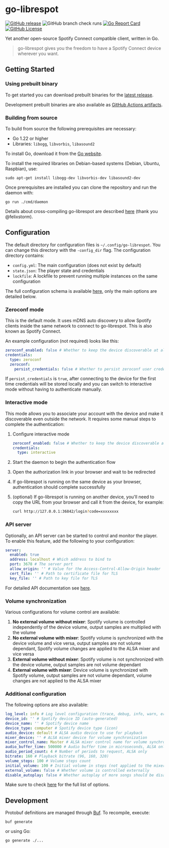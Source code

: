 # go-librespot

[![GitHub release](https://img.shields.io/github/release/devgianlu/go-librespot.svg)](https://github.com/devgianlu/go-librespot/releases/latest)
![GitHub branch check runs](https://img.shields.io/github/check-runs/devgianlu/go-librespot/master)
[![Go Report Card](https://goreportcard.com/badge/github.com/devgianlu/go-librespot)](https://goreportcard.com/report/github.com/devgianlu/go-librespot)
[![GitHub License](https://img.shields.io/github/license/devgianlu/go-librespot)](https://github.com/devgianlu/go-librespot/blob/master/LICENSE)

Yet another open-source Spotify Connect compatible client, written in Go.

> go-librespot gives you the freedom to have a Spotify Connect device wherever you want.

## Getting Started

### Using prebuilt binary

To get started you can download prebuilt binaries for
the [latest release](https://github.com/devgianlu/go-librespot/releases/latest).

Development prebuilt binaries are also available
as [GitHub Actions artifacts](https://github.com/devgianlu/go-librespot/blob/249b8fee709e2d08fe9c39a16ad0fc4b737cb967/.github/workflows/release.yml#L62).

### Building from source

To build from source the following prerequisites are necessary:

- Go 1.22 or higher
- Libraries: `libogg`, `libvorbis`, `libasound2`

To install Go, download it from the [Go website](https://go.dev/dl/).

To install the required libraries on Debian-based systems (Debian, Ubuntu, Raspbian), use:

```shell
sudo apt-get install libogg-dev libvorbis-dev libasound2-dev
```

Once prerequisites are installed you can clone the repository and run the daemon with:

```shell
go run ./cmd/daemon
```

Details about cross-compiling go-librespot are described [here](/CROSS_COMPILE.md) (thank you @felixstorm).

## Configuration

The default directory for configuration files is `~/.config/go-librespot`. You can change this directory with the
`-config_dir` flag. The configuration directory contains:

- `config.yml`: The main configuration (does not exist by default)
- `state.json`: The player state and credentials
- `lockfile`: A lockfile to prevent running multiple instances on the same configuration

The full configuration schema is available [here](/config_schema.json), only the main options are detailed below.

### Zeroconf mode

This is the default mode. It uses mDNS auto discovery to allow Spotify clients inside the same network to connect to
go-librespot. This is also known as Spotify Connect.

An example configuration (not required) looks like this:

```yaml
zeroconf_enabled: false # Whether to keep the device discoverable at all times, even if authenticated via other means
credentials:
  type: zeroconf
  zeroconf:
    persist_credentials: false # Whether to persist zeroconf user credentials even after disconnecting
```

If `persist_credentials` is `true`, after connecting to the device for the first time credentials will be stored locally
and you can switch to interactive mode without having to authenticate manually.

### Interactive mode

This mode allows you to associate your account with the device and make it discoverable even outside the network. It
requires some manual steps to complete the authentication:

1. Configure interactive mode

    ```yaml
    zeroconf_enabled: false # Whether to keep the device discoverable at all times
    credentials:
      type: interactive
    ```

2. Start the daemon to begin the authentication flow
3. Open the authorization link in your browser and wait to be redirected
4. If go-librespot is running on the same device as your browser, authentication should complete successfully
5. (optional) If go-librespot is running on another device, you'll need to copy the URL from your browser and call it
   from the device, for example:

   ```bash
   curl http://127.0.0.1:36842/login?code=xxxxxxxx
   ```

### API server

Optionally, an API server can be started to control and monitor the player. To enable this feature, add the following to
your configuration:

```yaml
server:
  enabled: true
  address: localhost # Which address to bind to
  port: 3678 # The server port
  allow_origin: '' # Value for the Access-Control-Allow-Origin header
  cert_file: '' # Path to certificate file for TLS
  key_file: '' # Path to key file for TLS
```

For detailed API documentation see [here](/API.md).

### Volume synchronization

Various configurations for volume control are available:

1. **No external volume without mixer**: Spotify volume is controlled independently of the device volume, output samples
   are multiplied with the volume
2. **No external volume with mixer**: Spotify volume is synchronized with the device volume and vice versa, output
   samples
   are not volume dependant, Spotify volume changes are applied to the ALSA mixer and vice versa
3. **External volume without mixer**: Spotify volume is not synchronized with the device volume, output samples are not
   volume dependant
4. **External volume with mixer**: Device volume is synchronized with Spotify volume, output samples are not volume
   dependant, volume changes are not applied to the ALSA mixer

### Additional configuration

The following options are also available:

```yaml
log_level: info # Log level configuration (trace, debug, info, warn, error)
device_id: '' # Spotify device ID (auto-generated)
device_name: '' # Spotify device name
device_type: computer # Spotify device type (icon)
audio_device: default # ALSA audio device to use for playback
mixer_device: '' # ALSA mixer device for volume synchronization 
mixer_control_name: Master # ALSA mixer control name for volume synchronization
audio_buffer_time: 500000 # Audio buffer time in microseconds, ALSA only
audio_period_count: 4 # Number of periods to request, ALSA only
bitrate: 160 # Playback bitrate (96, 160, 320)
volume_steps: 100 # Volume steps count
initial_volume: 100 # Initial volume in steps (not applied to the mixer device)
external_volume: false # Whether volume is controlled externally 
disable_autoplay: false # Whether autoplay of more songs should be disabled
```

Make sure to check [here](/config_schema.json) for the full list of options.

## Development

Protobuf definitions are managed through [Buf](https://buf.build). To recompile, execute:

```shell
buf generate
```

or using Go:

```shell
go generate ./...
```